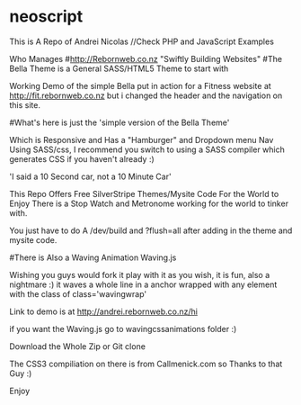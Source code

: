 # neoscript

This is A Repo of Andrei Nicolas
//Check PHP and JavaScript Examples

Who Manages
#http://Rebornweb.co.nz "Swiftly Building Websites"
#The Bella Theme is a General SASS/HTML5 Theme to start with 

Working Demo of the simple Bella put in action for a Fitness website at
http://fit.rebornweb.co.nz but i changed the header and the navigation on this site.

#What's here is just the 'simple version of the Bella Theme'

Which is Responsive and Has a "Hamburger" and Dropdown menu Nav Using SASS/css,
I recommend you switch to using a SASS compiler which generates CSS if you haven't
already :)

'I said a 10 Second car, not a 10 Minute Car'

This Repo Offers Free SilverStripe Themes/Mysite Code For the World to Enjoy There is a Stop Watch 
and Metronome working for the world to tinker with.

You just have to do A /dev/build and ?flush=all after adding in the theme and mysite code.

#There is Also a Waving Animation Waving.js

Wishing you guys would fork it play with it as you wish,
it is fun, also a nightmare :) it waves a whole line in a anchor wrapped with
any element with the class of class='wavingwrap' 

Link to demo is at http://andrei.rebornweb.co.nz/hi

if you want the Waving.js go to wavingcssanimations folder :)

Download the Whole Zip or Git clone



The CSS3 compiliation on there is from Callmenick.com so Thanks to that Guy :)  

Enjoy
